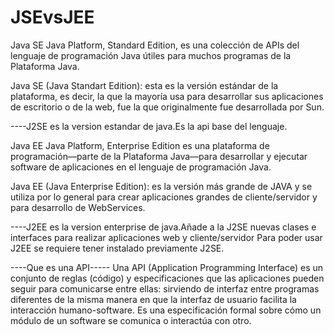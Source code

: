 # JSEvsJEE


Java SE
Java Platform, Standard Edition, es una colección de APIs del lenguaje de programación
Java útiles para muchos programas de la Plataforma Java.

Java SE (Java Standart Edition): esta es la versión estándar de la plataforma, es decir, la que la mayoría usa para desarrollar sus aplicaciones de escritorio o de la web, fue la que originalmente fue desarrollada por Sun.

----J2SE es la version estandar de java.Es la api base del lenguaje.


Java EE
Java Platform, Enterprise Edition  es una plataforma de programación—parte de la Plataforma
Java—para desarrollar y ejecutar software de aplicaciones en el lenguaje de programación Java.

Java EE (Java Enterprise Edition): es la versión más grande de JAVA y se utiliza por lo general para crear aplicaciones grandes de cliente/servidor y para desarrollo de WebServices.

----J2EE es la version enterprise de java.Añade a la J2SE nuevas clases e interfaces para realizar aplicaciones web y cliente/servidor
Para poder usar J2EE se requiere tener instalado previamente J2SE.










----Que es una API-----
Una API (Application Programming Interface) es un conjunto de reglas (código) y especificaciones que las aplicaciones pueden seguir para comunicarse entre ellas: sirviendo de interfaz entre programas diferentes de la misma manera en que la interfaz de usuario facilita la interacción humano-software.  Es una especificación formal sobre cómo un módulo de un software se comunica o interactúa con otro.
